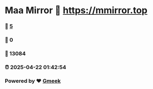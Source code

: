 # Maa Mirror :link: https://mmirror.top 
### :page_facing_up: [5](https://mmirror.top/tag.html) 
### :speech_balloon: 0 
### :hibiscus: 13084 
### :alarm_clock: 2025-04-22 01:42:54 
### Powered by :heart: [Gmeek](https://github.com/Meekdai/Gmeek)
